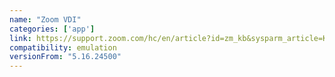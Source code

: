 ```yaml
---
name: "Zoom VDI"
categories: ['app']
link: https://support.zoom.com/hc/en/article?id=zm_kb&sysparm_article=KB0063810
compatibility: emulation
versionFrom: "5.16.24500"
---
```


